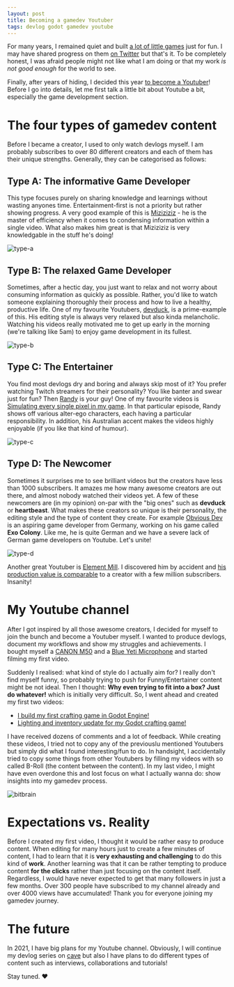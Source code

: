 ```yaml
---
layout: post
title: Becoming a gamedev Youtuber
tags: devlog godot gamedev youtube
---
```

For many years, I remained quiet and built [a lot of little games](https://bitbrain.itch.io) just for fun. I may have shared progress on them [on Twitter](https://twitter.com/bitbrain_) but that's it. To be completely honest, I was afraid people might not like what I am doing or that my work _is not good enough_ for the world to see.

Finally, after years of hiding, I decided this year [to become a Youtuber](https://www.youtube.com/bitbraindev)! Before I go into details, let me first talk a little bit about Youtube a bit, especially the game development section.

# The four types of gamedev content

Before I became a creator, I used to only watch devlogs myself. I am probably subscribes to over 80 different creators and each of them has their unique strengths. Generally, they can be categorised as follows:

## Type A: The informative Game Developer

This type focuses purely on sharing knowledge and learnings without wasting anyones time. Entertainment-first is not a priority but rather showing progress. A very good example of this is [Miziziziz](https://www.youtube.com/c/Miziziziz) - he is the master of efficiency when it comes to condensing information within a single video. What also makes him great is that Miziziziz is very knowledgable in the stuff he's doing!

![type-a](/public/media/mizizizi.png)

## Type B: The relaxed Game Developer

Sometimes, after a hectic day, you just want to relax and not worry about consuming information as quickly as possible. Rather, you'd like to watch someone explaining thoroughly their process and how to live a healthy, productive life. One of my favourite Youtubers, [devduck](https://www.youtube.com/c/DevDuck/videos), is a prime-example of this. His editing style is always very relaxed but also kinda melancholic. Watching his videos really motivated me to get up early in the morning (we're talking like 5am) to enjoy game development in its fullest.

![type-b](/public/media/devduck1.png)

## Type C: The Entertainer

You find most devlogs dry and boring and always skip most of it? You prefer watching Twitch streamers for their personality? You like banter and swear just for fun? Then [Randy](https://www.youtube.com/randallthomas) is your guy! One of my favourite videos is [Simulating every single pixel in my game](https://www.youtube.com/watch?v=lahpnRVxkU8). In that particular episode, Randy shows off various alter-ego characters, each having a particular responsibility. In addition, his Australian accent makes the videos highly enjoyable (if you like that kind of humour).

![type-c](/public/media/randy.png)

## Type D: The Newcomer

Sometimes it surprises me to see brilliant videos but the creators have less than 1000 subscribers. It amazes me how many awesome creators are out there, and almost nobody watched their videos yet. A few of these newcomers are (in my opinion) on-par with the "big ones" such as **devduck** or **heartbeast**. What makes these creators so unique is their personality, the editing style and the type of content they create. For example [Obvious Dev](https://www.youtube.com/channel/UCHwsuay541hn0rj-Bqvm3WA/videos) is an aspiring game developer from Germany, working on his game called **Exo Colony**. Like me, he is quite German and we have a severe lack of German game developers on Youtube. Let's unite!

![type-d](/public/media/obviousdev.png)

Another great Youtuber is [Element Mill](https://www.youtube.com/channel/UCiTOqFuPAIweN5dy7y-xJuQ/videos). I discovered him by accident and [his production value is comparable](https://www.youtube.com/watch?v=oU3hwuV3wyM) to a creator with a few million subscribers. Insanity!

# My Youtube channel

After I got inspired by all those awesome creators, I decided for myself to join the bunch and become a Youtuber myself. I wanted to produce devlogs, document my workflows and show my struggles and achievements. I bought myself a [CANON M50](https://www.canon.co.uk/cameras/eos-m50/) and a [Blue Yeti Microphone](https://www.bluemic.com/en-us/products/yeti/) and started filming my first video.

Suddenly I realised: what kind of style do I actually aim for? I really don't find myself funny, so probably trying to push for Funny/Entertainer content might be not ideal. Then I thought: **Why even trying to fit into a box? Just do whatever!** which is initially very difficult. So, I went ahead and created my first two videos:

- [I build my first crafting game in Godot Engine!](https://www.youtube.com/watch?v=Sonkr6vf4Eo)
- [Lighting and inventory update for my Godot crafting game!](https://www.youtube.com/watch?v=XUwLMpPMOL4)

I have received dozens of comments and a lot of feedback. While creating these videos, I tried not to copy any of the previouslu mentioned Youtubers but simply did what I found interesting/fun to do. In handsight, I accidentally tried to copy some things from other Youtubers by filling my videos with so called B-Roll (the content between the content). In my last video, I might have even overdone this and lost focus on what I actually wanna do: show insights into my gamedev process.

![bitbrain](/public/media/bitbrainyt.png)

# Expectations vs. Reality

Before I created my first video, I thought it would be rather easy to produce content. When editing for many hours just to create a few minutes of content, I had to learn that it is **very exhausting and challenging** to do this kind of **work**. Another learning was that it can be rather tempting to produce content **for the clicks** rather than just focusing on the content itself. Regardless, I would have never expected to get that many followers in just a few months. Over 300 people have subscribed to my channel already and over 4000 views have accumulated! Thank you for everyone joining my gamedev journey.

# The future

In 2021, I have big plans for my Youtube channel. Obviously, I will continue my devlog series on [cave](https://bitbrain.itch.io/cave) but also I have plans to do different types of content such as interviews, collaborations and tutorials!

Stay tuned. ♥
